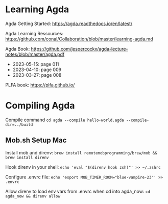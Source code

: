# Learning Agda

Agda Getting Started:
https://agda.readthedocs.io/en/latest/

Agda Learning Ressources:
https://github.com/conal/Collaboration/blob/master/learning-agda.md

Agda Book:
https://github.com/jespercockx/agda-lecture-notes/blob/master/agda.pdf
- 2023-05-15: page 011
- 2023-04-10: page 009
- 2023-03-27: page 008

PLFA book:
https://plfa.github.io/

# Compiling Agda

Compile command `cd agda --compile hello-world.agda --compile-dir=../build`

## Mob.sh Setup Mac

Install mob and direnv:
`brew install remotemobprogramming/brew/mob && brew install direnv`

Hook direnv in your shell:
`echo 'eval "$(direnv hook zsh)"' >> ~/.zshrc`

Configure .envrc file:
`echo 'export MOB_TIMER_ROOM="blue-vampire-23"' >> .envrc`

Allow direnv to load env vars from .envrc when cd into agda_now:
`cd agda_now && direnv allow`